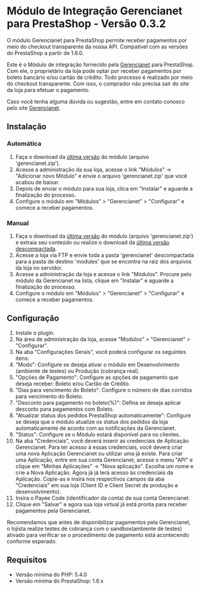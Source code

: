 # Módulo de Integração Gerencianet para PrestaShop - Versão 0.3.2 #

O módulo Gerencianet para PrestaShop permite receber pagamentos por meio do checkout transparente da nossa API.
Compatível com as versões do PrestaShop a partir de 1.6.0.

Este é o Módulo de integração fornecido pela [Gerencianet](https://gerencianet.com.br/) para PrestaShop. Com ele, o proprietário da loja pode optar por receber pagamentos por boleto bancário e/ou cartão de crédito. Todo processo é realizado por meio do checkout transparente. Com isso, o comprador não precisa sair do site da loja para efetuar o pagamento.

Caso você tenha alguma dúvida ou sugestão, entre em contato conosco pelo site [Gerencianet](https://gerencianet.com.br/).

## Instalação

### Automática

1. Faça o download da [última versão](auto/) do módulo (arquivo 'gerencianet.zip').
2. Acesse a administração da sua loja, acesse o link "Módulos" -> "Adicionar novo Módulo" e envie o arquivo 'gerencianet.zip' que você acabou de baixar.
3. Depois de enviar o módulo para sua loja, clica em "Instalar" e aguarde a finalização do processo.
4. Configure o módulo em "Módulos" > "Gerencianet" > "Configurar" e comece a receber pagamentos.

### Manual

1. Faça o download da [última versão](auto/) do módulo (arquivo 'gerencianet.zip') e extraia seu conteúdo ou realize o download da [última versão descompactada](manual/).
2. Acesse a loja via FTP e envie toda a pasta 'gerencianet' descompactada para a pasta de destino 'modules' que se encontra na raiz dos arquivos da loja no servidor.
3. Acesse a administração da loja e acesse o link "Módulos". Procure pelo módulo da Gerencianet na lista, clique em "Instalar" e aguarde a finalização do processo.
4. Configure o módulo em "Módulos" > "Gerencianet" > "Configurar" e comece a receber pagamentos.


## Configuração

1. Instale o plugin.
2. Na área de administração da loja, acesse "Modúlos" > "Gerencianet" > "Configurar".
3. Na aba "Configurações Gerais", você poderá configurar os seguintes itens:
4. "Modo": Configure se deseja ativar o módulo em Desenvolvimento (ambiente de testes) ou Produção (cobrança real).
5. "Opções de Pagamento": Configure as opções de pagamento que deseja receber: Boleto e/ou Cartão de Crédito.
6. "Dias para vencimento do Boleto": Configure o número de dias corridos para vencimento do Boleto.
7. "Desconto para pagamento no boleto(%)": Defina se deseja aplicar desconto para pagamentos com Boleto.
8. "Atualizar status dos pedidos PrestaShop automaticamente": Configure se deseja que o módulo atualize os status dos pedidos da loja automaticamente de acordo com as notificações da Gerencianet.
9. "Status": Configure se o Módulo estará disponível para os clientes.
10. Na aba "Credenciais", você deverá inserir as credenciais de Aplicação Gerencianet. Para ter acesso à essas credenciais, você deverá criar uma nova Aplicação Gerencianet ou utilizar uma já existe. Para criar uma Aplicação, entre em sua conta Gerencianet, acesse o menu "API" e clique em "Minhas Aplicações" -> "Nova aplicação". Escolha um nome e crie a Nova Aplicação. Agora já já terá acesso às credenciais da Aplicação. Copie-as e insira nos respectivos campos da aba "Credenciais" em sua loja (Client ID e Client Secret de produção e desenvolvimento).
11. Insira o Payee Code (identificador da conta) de sua conta Gerencianet.
12. Clique em "Salvar" e agora sua loja virtual já está pronta para receber pagamentos pela Gerencianet.

Recomendamos que antes de disponibilizar pagamentos pela Gerencianet, o lojista realize testes de cobrança com o sandbox(ambiente de testes) ativado para verificar se o procedimento de pagamento está acontecendo conforme esperado.


## Requisitos

* Versão mínima do PHP: 5.4.0
* Versão mínima do PrestaShop: 1.6.x
